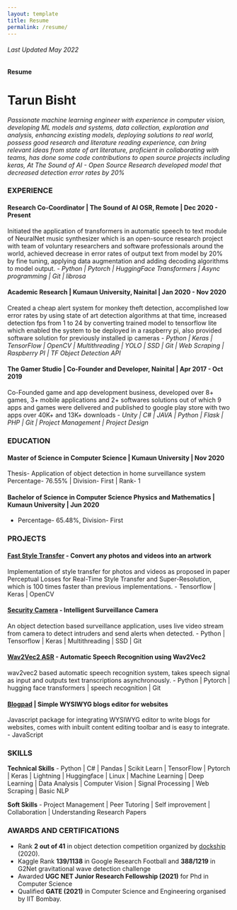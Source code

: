 ```yaml
---
layout: template
title: Resume
permalink: /resume/
---
```


###### Last Updated May 2022

#### Resume

# Tarun Bisht

*Passionate machine learning engineer with experience in computer vision, developing ML models and systems, data collection, exploration and analysis, enhancing existing models, deploying solutions to real world, possess good research and literature reading experience, can bring relevant ideas from state of art literature, proficient in collaborating with teams, has done some code contributions to open source projects including keras, At The Sound of AI - Open Source Research developed model that decreased detection error rates by 20%*

### EXPERIENCE

#### Research Co-Coordinator &#124;  The Sound of AI OSR, Remote &#124; Dec 2020 - Present
Initiated the application of transformers in automatic speech to text module of NeuralNet music synthesizer which is an open-source research project with team of voluntary researchers and software professionals around the world, achieved decrease in error rates of output text from model by 20% by fine tuning, applying data augmentation and adding decoding algorithms to model output. -  *Python &#124; Pytorch &#124; HuggingFace Transformers &#124; Async programming &#124; Git &#124; librosa*

#### Academic Research &#124; Kumaun University, Nainital &#124; Jan 2020 - Nov 2020

Created a cheap alert system for monkey theft detection, accomplished low error rates by using state of art detection algorithms at that time, increased detection fps from 1 to 24 by converting trained model to tensorflow lite which enabled the system to be deployed in a raspberry pi, also provided software solution for previously installed ip cameras - *Python &#124; Keras &#124; TensorFlow &#124; OpenCV &#124; Multithreading &#124; YOLO &#124; SSD &#124; Git &#124; Web Scraping &#124; Raspberry PI &#124; TF Object Detection API*

#### The Gamer Studio &#124; Co-Founder and Developer, Nainital &#124; Apr 2017 - Oct 2019

Co-Founded game and app development business, developed over 8+ games, 3+ mobile applications and 2+ softwares solutions out of which 9 apps and games were delivered and published to google play store with two apps over 40K+ and 13K+ downloads - *Unity &#124; C# &#124; JAVA &#124; Python &#124; Flask &#124; PHP &#124; Git &#124; Project Management &#124; Project Design*

### EDUCATION

#### Master of Science in Computer Science &#124; Kumaun University &#124; Nov 2020

Thesis- Application of object detection in home surveillance system
Percentage- 76.55% &#124; Division- First &#124; Rank- 1


#### Bachelor of Science in Computer Science Physics and Mathematics &#124; Kumaun University &#124; Jun 2020

- Percentage- 65.48%, Division- First

### PROJECTS

#### [Fast Style Transfer](https://github.com/tarun-bisht/fast-style-transfer) - Convert any photos and videos into an artwork

Implementation of style transfer for photos and videos as proposed in paper Perceptual Losses for Real-Time Style Transfer and Super-Resolution, which is 100 times faster than previous implementations. - Tensorflow &#124; Keras &#124; OpenCV

#### [Security Camera](https://github.com/tarun-bisht/security-camera) - Intelligent Surveillance Camera

An object detection based surveillance application, uses live video stream from camera to detect intruders and send alerts when detected. - Python &#124; Tensorflow &#124; Keras &#124; Multithreading &#124; SSD &#124; Git

#### [Wav2Vec2 ASR](https://github.com/tarun-bisht/wav2vec2-asr) - Automatic Speech Recognition using Wav2Vec2

wav2vec2 based automatic speech recognition system, takes speech signal as input and outputs text transcriptions asynchronously.  - Python &#124; Pytorch &#124; hugging face transformers &#124; speech recognition &#124; Git 

#### [Blogpad](https://github.com/tarun-bisht/blogpad) &#124; Simple WYSIWYG blogs editor for websites

Javascript package for integrating WYSIWYG editor to write blogs for websites, comes with inbuilt content editing toolbar and is easy to integrate. - JavaScript

### SKILLS

**Technical Skills** - Python &#124; C# &#124; Pandas &#124; Scikit Learn &#124; TensorFlow &#124; Pytorch &#124; Keras &#124; Lightning &#124; Huggingface &#124; Linux &#124; Machine Learning &#124; Deep Learning &#124; Data Analysis &#124; Computer Vision &#124; Signal Processing &#124; Web Scraping &#124; Basic NLP

**Soft Skills** - Project Management &#124; Peer Tutoring &#124; Self improvement &#124; Collaboration &#124; Understanding Research Papers

### AWARDS AND CERTIFICATIONS

- Rank **2 out of 41** in object detection competition organized by [dockship](https://dockship.io/challenges/5f00d661563fb20aab6c3c4e/pascal-voc-2012-object-detection/leaderboard) (2020).
- Kaggle Rank **139/1138** in Google Research Football and **388/1219** in G2Net gravitational wave detection challenge
- Awarded **UGC NET Junior Research Fellowship (2021)** for Phd in Computer Science
- Qualified **GATE (2021)** in Computer Science and Engineering organised by IIT Bombay.
